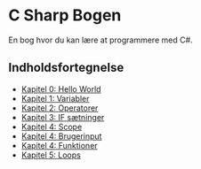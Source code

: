 # C Sharp Bogen

En bog hvor du kan lære at programmere med C#.

## Indholdsfortegnelse
 - [Kapitel 0: Hello World]()
 - [Kapitel 1: Variabler](./Variabler/Variabler.md)
 - [Kapitel 2: Operatorer](./Operatorer/Operatorer.md)
 - [Kapitel 3: IF sætninger](./IF/IF.md)
 - [Kapitel 4: Scope](./Scope/Scope.md)
 - [Kapitel 4: Brugerinput](./Brugerinput/Brugerinput.md)
 - [Kapitel 4: Funktioner](./Funktioner/Funktioner.md)
 - [Kapitel 5: Loops](./Loops/Loops.md)
